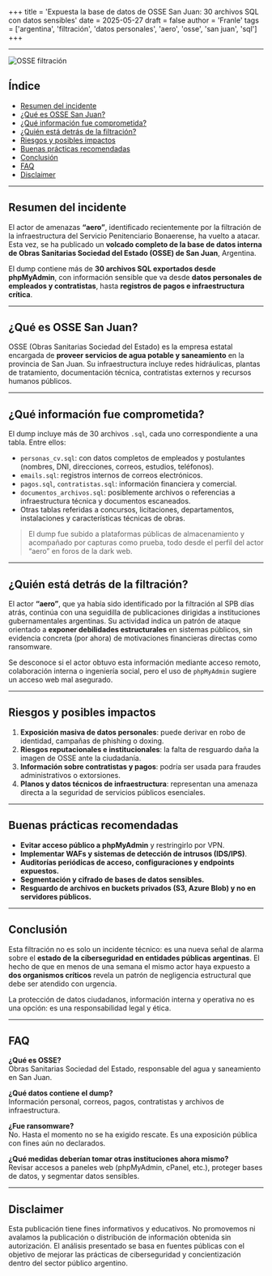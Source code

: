 +++
title = 'Expuesta la base de datos de OSSE San Juan: 30 archivos SQL con datos sensibles'
date = 2025-05-27
draft = false
author = 'Franle'
tags = ['argentina', 'filtración', 'datos personales', 'aero', 'osse', 'san juan', 'sql']
+++

---

![OSSE filtración](https://i.gyazo.com/d14066f047df24a42bd6691a3bfd615c.png)

## Índice
- [Resumen del incidente](#resumen-del-incidente)
- [¿Qué es OSSE San Juan?](#qué-es-osse-san-juan)
- [¿Qué información fue comprometida?](#qué-información-fue-comprometida)
- [¿Quién está detrás de la filtración?](#quién-está-detrás-de-la-filtración)
- [Riesgos y posibles impactos](#riesgos-y-posibles-impactos)
- [Buenas prácticas recomendadas](#buenas-prácticas-recomendadas)
- [Conclusión](#conclusión)
- [FAQ](#faq)
- [Disclaimer](#disclaimer)

---

## Resumen del incidente

El actor de amenazas **“aero”**, identificado recientemente por la filtración de la infraestructura del Servicio Penitenciario Bonaerense, ha vuelto a atacar. Esta vez, se ha publicado un **volcado completo de la base de datos interna de Obras Sanitarias Sociedad del Estado (OSSE) de San Juan**, Argentina.

El dump contiene más de **30 archivos SQL exportados desde phpMyAdmin**, con información sensible que va desde **datos personales de empleados y contratistas**, hasta **registros de pagos e infraestructura crítica**.

---

## ¿Qué es OSSE San Juan?

OSSE (Obras Sanitarias Sociedad del Estado) es la empresa estatal encargada de **proveer servicios de agua potable y saneamiento** en la provincia de San Juan. Su infraestructura incluye redes hidráulicas, plantas de tratamiento, documentación técnica, contratistas externos y recursos humanos públicos.

---

## ¿Qué información fue comprometida?

El dump incluye más de 30 archivos `.sql`, cada uno correspondiente a una tabla. Entre ellos:

- `personas_cv.sql`: con datos completos de empleados y postulantes (nombres, DNI, direcciones, correos, estudios, teléfonos).
- `emails.sql`: registros internos de correos electrónicos.
- `pagos.sql`, `contratistas.sql`: información financiera y comercial.
- `documentos_archivos.sql`: posiblemente archivos o referencias a infraestructura técnica y documentos escaneados.
- Otras tablas referidas a concursos, licitaciones, departamentos, instalaciones y características técnicas de obras.

> El dump fue subido a plataformas públicas de almacenamiento y acompañado por capturas como prueba, todo desde el perfil del actor “aero” en foros de la dark web.

---

## ¿Quién está detrás de la filtración?

El actor **“aero”**, que ya había sido identificado por la filtración al SPB días atrás, continúa con una seguidilla de publicaciones dirigidas a instituciones gubernamentales argentinas. Su actividad indica un patrón de ataque orientado a **exponer debilidades estructurales** en sistemas públicos, sin evidencia concreta (por ahora) de motivaciones financieras directas como ransomware.

Se desconoce si el actor obtuvo esta información mediante acceso remoto, colaboración interna o ingeniería social, pero el uso de `phpMyAdmin` sugiere un acceso web mal asegurado.

---

## Riesgos y posibles impactos

1. **Exposición masiva de datos personales**: puede derivar en robo de identidad, campañas de phishing o doxing.
2. **Riesgos reputacionales e institucionales**: la falta de resguardo daña la imagen de OSSE ante la ciudadanía.
3. **Información sobre contratistas y pagos**: podría ser usada para fraudes administrativos o extorsiones.
4. **Planos y datos técnicos de infraestructura**: representan una amenaza directa a la seguridad de servicios públicos esenciales.

---

## Buenas prácticas recomendadas

- **Evitar acceso público a phpMyAdmin** y restringirlo por VPN.
- **Implementar WAFs y sistemas de detección de intrusos (IDS/IPS)**.
- **Auditorías periódicas de acceso, configuraciones y endpoints expuestos.**
- **Segmentación y cifrado de bases de datos sensibles.**
- **Resguardo de archivos en buckets privados (S3, Azure Blob) y no en servidores públicos.**

---

## Conclusión

Esta filtración no es solo un incidente técnico: es una nueva señal de alarma sobre el **estado de la ciberseguridad en entidades públicas argentinas**. El hecho de que en menos de una semana el mismo actor haya expuesto a **dos organismos críticos** revela un patrón de negligencia estructural que debe ser atendido con urgencia.

La protección de datos ciudadanos, información interna y operativa no es una opción: es una responsabilidad legal y ética.

---

## FAQ

**¿Qué es OSSE?**  
Obras Sanitarias Sociedad del Estado, responsable del agua y saneamiento en San Juan.

**¿Qué datos contiene el dump?**  
Información personal, correos, pagos, contratistas y archivos de infraestructura.

**¿Fue ransomware?**  
No. Hasta el momento no se ha exigido rescate. Es una exposición pública con fines aún no declarados.

**¿Qué medidas deberían tomar otras instituciones ahora mismo?**  
Revisar accesos a paneles web (phpMyAdmin, cPanel, etc.), proteger bases de datos, y segmentar datos sensibles.

---

## Disclaimer

Esta publicación tiene fines informativos y educativos. No promovemos ni avalamos la publicación o distribución de información obtenida sin autorización. El análisis presentado se basa en fuentes públicas con el objetivo de mejorar las prácticas de ciberseguridad y concientización dentro del sector público argentino.
